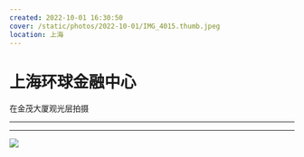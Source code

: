 ```yaml
---
created: 2022-10-01 16:30:50
cover: /static/photos/2022-10-01/IMG_4015.thumb.jpeg
location: 上海
---
```


# 上海环球金融中心

在金茂大厦观光层拍摄

---

---

![](/static/photos/2022-10-01/IMG_4015.jpeg)
